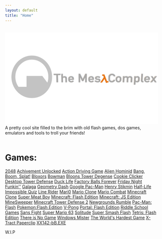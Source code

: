 ```yaml
---
layout: default
title: "Home"
---
```

<br>
<img src="images/bannerlogo.png" alt="bannerlogo" class="bannerlogo">
A pretty cool site filled to the brim with old flash games, dos games, emulators and tools to troll your friends!
<br>
<br>
<h1 class="text-center">Games:</h1>
<a class="text-center" href="games/2048">2048</a>
<a class="text-center" href="games/achivement_unlocked">Achivement Unlocked</a>
<a class="text-center" href="games/adg">Action Driving Game</a>
<a class="text-center" href="games/alienhominid">Alien Hominid</a>
<a class="text-center" href="games/bbs">Bang, Boom, Splat!</a>
<a class="text-center" href="games/bloxors">Bloxors</a>
<a class="text-center" href="games/bowman">Bowman</a>
<a class="text-center" href="games/btd">Bloons Tower Degense</a>
<a class="text-center" href="games/cookieclicker">Cookie Clicker</a>
<a class="text-center" href="games/desktoptd">Desktop Tower Defense</a>
<a class="text-center" href="games/DuckLife">Duck Life</a>
<a class="text-center" href="games/fbf">Factory Balls Forever</a>
<a class="text-center" href="games/fnf">Friday Night Funkin''</a>
<a class="text-center" href="games/galaga">Galaga</a>
<a class="text-center" href="games/gdash">Geometry Dash</a>
<a class="text-center" href="games/gpacman">Google Pac-Man</a>
<a class="text-center" href="games/henrystikmin">Henry Stikmin</a>
<a class="text-center" href="games/hl">Half-Life</a>
<a class="text-center" href="games/iq">Impossible Quiz</a>
<a class="text-center" href="games/linerider">Line Rider</a>
<a class="text-center" href="games/mari0">Mari0</a>
<a class="text-center" href="games/marioclone">Mario Clone</a>
<a class="text-center" href="games/mariocombat">Mario Combat</a>
<a class="text-center" href="games/mcclone1">Minecraft Clone</a>
<a class="text-center" href="games/meatboy">Super Meat Boy</a>
<a class="text-center" href="games/minecraft">Minecraft: Flash Edition</a>
<a class="text-center" href="games/minecraftjs">Minecraft: JS Edition</a>
<a class="text-center" href="games/minesweeper">MineSweeper</a>
<a class="text-center" href="games/mtd2">Minecraft Tower Defense 2</a>
<a class="text-center" href="games/ngr">Newgrounds Rumble</a>
<a class="text-center" href="games/pacman">Pac-Man: Flash</a>
<a class="text-center" href="games/pokemon">Pokemon:Flash Edition</a>
<a class="text-center" href="games/pong">V-Pong</a>
<a class="text-center" href="games/portalflash">Portal: Flash Edition</a>
<a class="text-center" href="games/RiddleSchool">Riddle School Games</a>
<a class="text-center" href="games/sansfight">Sans Fight</a>
<a class="text-center" href="games/sm63">Super Mario 63</a>
<a class="text-center" href="games/solitude">Solitude</a>
<a class="text-center" href="games/super-smash-flash">Super Smash Flash</a>
<a class="text-center" href="games/tetris">Tetris: Flash Edition</a>
<a class="text-center" href="games/thereisnogame">There is No Game</a>
<a class="text-center" href="games/winmister">Windows Mister</a>
<a class="text-center" href="games/WorldsHardestGame">The World's Hardest Game</a>
<a class="text-center" href="games/xtractpaperclip">X-Tract Paperclip</a>
<a class="text-center" href="games/xx142-b2.exe">XX142-bB.EXE</a>





<p>W.I.P</p>

<script>
    document.getElementById("homeNav").classList.add("active");
</script>